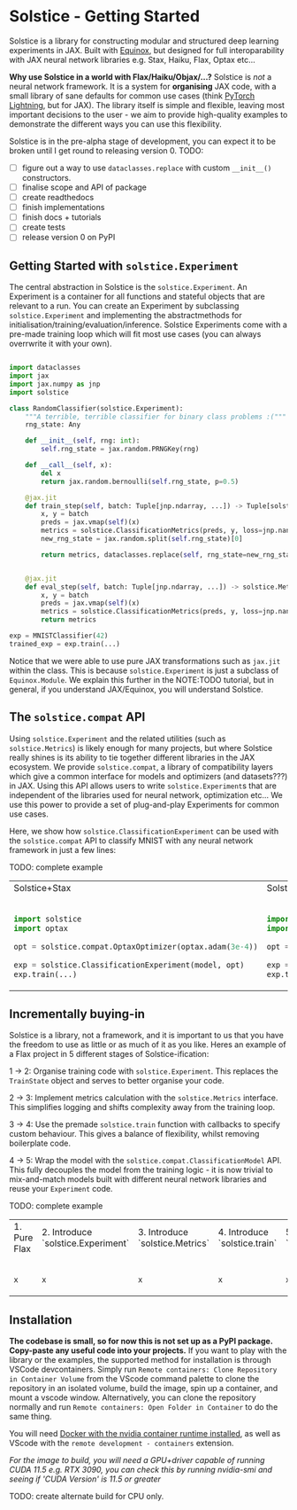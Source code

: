 # Solstice - Getting Started

Solstice is a library for constructing modular and structured deep learning experiments in JAX. Built with [Equinox](https://docs.kidger.site/equinox/), but designed for full interoparability with JAX neural network libraries e.g. Stax, Haiku, Flax, Optax etc...

**Why use Solstice in a world with Flax/Haiku/Objax/...?** Solstice is *not* a neural network framework. It is a system for **organising** JAX code, with a small library of sane defaults for common use cases (think [PyTorch Lightning](https://pytorch-lightning.readthedocs.io/en/latest/), but for JAX). The library itself is simple and flexible, leaving most important decisions to the user - we aim to provide high-quality examples to demonstrate the different ways you can use this flexibility.

Solstice is in the pre-alpha stage of development, you can expect it to be broken until I get round to releasing version 0. TODO:

- [ ] figure out a way to use `dataclasses.replace` with custom `__init__()` constructors.
- [ ] finalise scope and API of package
- [ ] create readthedocs
- [ ] finish implementations
- [ ] finish docs + tutorials
- [ ] create tests
- [ ] release version 0 on PyPI

## Getting Started with `solstice.Experiment`

The central abstraction in Solstice is the `solstice.Experiment`. An Experiment is a container for all functions and stateful objects that are relevant to a run. You can create an Experiment by subclassing `solstice.Experiment` and implementing the abstractmethods for initialisation/training/evaluation/inference. Solstice Experiments come with a pre-made training loop which will fit most use cases (you can always overrwrite it with your own).


```python

import dataclasses
import jax
import jax.numpy as jnp
import solstice

class RandomClassifier(solstice.Experiment):
    """A terrible, terrible classifier for binary class problems :("""
    rng_state: Any

    def __init__(self, rng: int):
        self.rng_state = jax.random.PRNGKey(rng)

    def __call__(self, x):
        del x
        return jax.random.bernoulli(self.rng_state, p=0.5)

    @jax.jit
    def train_step(self, batch: Tuple[jnp.ndarray, ...]) -> Tuple[solstice.Metrics, "MNISTClassifier"]:
        x, y = batch
        preds = jax.vmap(self)(x)
        metrics = solstice.ClassificationMetrics(preds, y, loss=jnp.nan, num_classes=2)
        new_rng_state = jax.random.split(self.rng_state)[0]

        return metrics, dataclasses.replace(self, rng_state=new_rng_state)


    @jax.jit
    def eval_step(self, batch: Tuple[jnp.ndarray, ...]) -> solstice.Metrics:
        x, y = batch
        preds = jax.vmap(self)(x)
        metrics = solstice.ClassificationMetrics(preds, y, loss=jnp.nan, num_classes=2)
        return metrics

exp = MNISTClassifier(42)
trained_exp = exp.train(...)

```

Notice that we were able to use pure JAX transformations such as `jax.jit` within the class. This is because `solstice.Experiment` is just a subclass of `Equinox.Module`. We explain this further in the NOTE:TODO tutorial, but in general, if you understand JAX/Equinox, you will understand Solstice.

## The `solstice.compat` API

Using `solstice.Experiment` and the related utilities (such as `solstice.Metrics`) is likely enough for many projects, but where Solstice really shines is its ability to tie together different libraries in the JAX ecosystem. We provide `solstice.compat`, a library of compatibility layers which give a common interface for models and optimizers (and datasets???) in JAX. Using this API allows users to write `solstice.Experiment`s that are independent of the libraries used for neural network, optimization etc... We use this power to provide a set of plug-and-play Experiments for common use cases.

Here, we show how `solstice.ClassificationExperiment` can be used with the `solstice.compat` API to classify MNIST with any neural network framework in just a few lines:

TODO: complete example

<table>
<tr>
<td> Solstice+Stax </td> <td> Solstice+Flax </td> <td> Solstice+Haiku </td>
</tr>
<tr>
<td>

```python

import solstice
import optax

opt = solstice.compat.OptaxOptimizer(optax.adam(3e-4))

exp = solstice.ClassificationExperiment(model, opt)
exp.train(...)

```

</td>
<td>

```python

import solstice
import optax

opt = solstice.compat.OptaxOptimizer(optax.adam(3e-4))

exp = solstice.ClassificationExperiment(model, opt)
exp.train(...)

```
</td>
<td>

```python

import solstice
import optax

opt = solstice.compat.OptaxOptimizer(optax.adam(3e-4))

exp = solstice.ClassificationExperiment(model, opt)
exp.train(...)
```

</td>
</tr>
</table>

## Incrementally buying-in

Solstice is a library, not a framework, and it is important to us that you have the freedom to use as little or as much of it as you like. Heres an example of a Flax project in 5 different stages of Solstice-ification:

1 -> 2: Organise training code with `solstice.Experiment`. This replaces the `TrainState` object and serves to better organise your code.

2 -> 3: Implement metrics calculation with the `solstice.Metrics` interface. This simplifies logging and shifts complexity away from the training loop.

3 -> 4: Use the premade `solstice.train` function with callbacks to specify custom behaviour. This gives a balance of flexibility, whilst removing boilerplate code.

4 -> 5: Wrap the model with the `solstice.compat.ClassificationModel` API. This fully decouples the model from the training logic - it is now trivial to mix-and-match models built with different neural network libraries and reuse your `Experiment` code.

TODO: complete example

<table>
<tr>
<td> 1. Pure Flax </td> <td> 2. Introduce `solstice.Experiment` </td> <td> 3. Introduce `solstice.Metrics` </td> <td> 4. Introduce `solstice.train` </td> <td> 5. Introduce `solstice.compat` </td>
</tr>
<tr>
<td>

```python

x

```

</td>
<td>

```python

x

```
</td>
<td>

```python

x

```

</td>
<td>

```python

x

```
</td>
<td>

```python

x

```
</td>
</tr>
</table>


## Installation

**The codebase is small, so for now this is not set up as a PyPI package. Copy-paste any useful code into your projects.** If you want to play with the library or the examples, the supported method for installation is through VSCode devcontainers. Simply run `Remote containers: Clone Repository in Container Volume` from the VScode command palette to clone the repository in an isolated volume, build the image, spin up a container, and mount a vscode window. Alternatively, you can clone the repository normally and run `Remote containers: Open Folder in Container` to do the same thing.

You will need [Docker with the nvidia container runtime installed](https://docs.nvidia.com/datacenter/cloud-native/container-toolkit/install-guide.html#docker), as well as VScode with the `remote development - containers` extension.

*For the image to build, you will need a GPU+driver capable of running CUDA 11.5 e.g. RTX 3090, you can check this by running nvidia-smi and seeing if 'CUDA Version' is 11.5 or greater*

TODO: create alternate build for CPU only.
